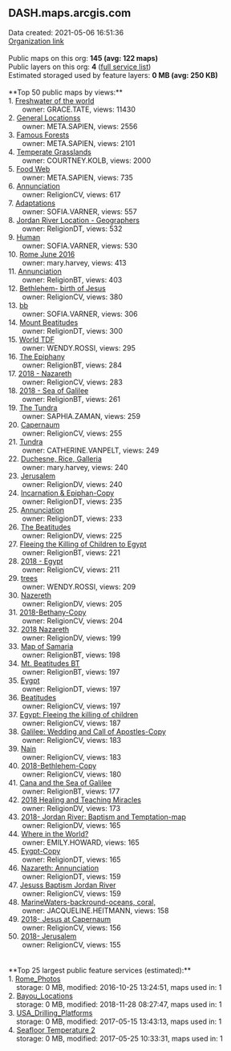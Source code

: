 <h2>DASH.maps.arcgis.com</h2> Data created: 2021-05-06 16:51:36 <br /><a target='new' href='https://DASH.maps.arcgis.com'>Organization link</a><br /><br />Public maps on this org: <b>145 (avg: 122 maps)</b><br />Public layers on this org: <b>4 </b>(<a target='new' href='https://services.arcgis.com/dRlnI3MlhkrHbz87/ArcGIS/rest/services'>full service list</a>)<br />Estimated storaged used by feature layers: <b>0 MB (avg: 250 KB)</b><br /><br />**Top 50 public maps by views:**<br />  1. <a target='new' href='https://www.arcgis.com/home/item.html?id=664d7b7b56ea43808aee4d3f7d42f14d'>Freshwater of the world</a> <br />  &nbsp;&nbsp;&nbsp;&nbsp; &nbsp;&nbsp;owner: GRACE.TATE, views: 11430<br />  2. <a target='new' href='https://www.arcgis.com/home/item.html?id=29a3416cbaa240889e57cc65f9252802'>General Locationss</a> <br />  &nbsp;&nbsp;&nbsp;&nbsp; &nbsp;&nbsp;owner: META.SAPIEN, views: 2556<br />  3. <a target='new' href='https://www.arcgis.com/home/item.html?id=9e8f80bb2516463d96a559ff59f061bc'>Famous Forests</a> <br />  &nbsp;&nbsp;&nbsp;&nbsp; &nbsp;&nbsp;owner: META.SAPIEN, views: 2101<br />  4. <a target='new' href='https://www.arcgis.com/home/item.html?id=a8d7b356159d468eb7669476e08a42ef'>Temperate Grasslands</a> <br />  &nbsp;&nbsp;&nbsp;&nbsp; &nbsp;&nbsp;owner: COURTNEY.KOLB, views: 2000<br />  5. <a target='new' href='https://www.arcgis.com/home/item.html?id=1a48d2adca9346408d9d99a719480fab'>Food Web</a> <br />  &nbsp;&nbsp;&nbsp;&nbsp; &nbsp;&nbsp;owner: META.SAPIEN, views: 735<br />  6. <a target='new' href='https://www.arcgis.com/home/item.html?id=1ed0471291cc42158a0747a9f8b77efb'>Annunciation </a> <br />  &nbsp;&nbsp;&nbsp;&nbsp; &nbsp;&nbsp;owner: ReligionCV, views: 617<br />  7. <a target='new' href='https://www.arcgis.com/home/item.html?id=d1d72cdb158a45268acf004d8485fbdf'>Adaptations</a> <br />  &nbsp;&nbsp;&nbsp;&nbsp; &nbsp;&nbsp;owner: SOFIA.VARNER, views: 557<br />  8. <a target='new' href='https://www.arcgis.com/home/item.html?id=26b9bd09f574439299c9decdadc0cc54'>Jordan River Location - Geographers</a> <br />  &nbsp;&nbsp;&nbsp;&nbsp; &nbsp;&nbsp;owner: ReligionDT, views: 532<br />  9. <a target='new' href='https://www.arcgis.com/home/item.html?id=1eb2d873fc224c20a7cb11d4029d5b26'>Human</a> <br />  &nbsp;&nbsp;&nbsp;&nbsp; &nbsp;&nbsp;owner: SOFIA.VARNER, views: 530<br />  10. <a target='new' href='https://www.arcgis.com/home/item.html?id=d1c1db09ffd14ea0935079e031aea4ce'>Rome June 2016</a> <br />  &nbsp;&nbsp;&nbsp;&nbsp; &nbsp;&nbsp;owner: mary.harvey, views: 413<br />  11. <a target='new' href='https://www.arcgis.com/home/item.html?id=0952984fbfdb43a9aa029702891ee2dd'>Annunciation</a> <br />  &nbsp;&nbsp;&nbsp;&nbsp; &nbsp;&nbsp;owner: ReligionBT, views: 403<br />  12. <a target='new' href='https://www.arcgis.com/home/item.html?id=0a43b07f20804a5a9949e11b6b223e6d'>Bethlehem- birth of Jesus </a> <br />  &nbsp;&nbsp;&nbsp;&nbsp; &nbsp;&nbsp;owner: ReligionCV, views: 380<br />  13. <a target='new' href='https://www.arcgis.com/home/item.html?id=6d2c66cbd8f2463aaf3c04dc8bc701d3'>bb</a> <br />  &nbsp;&nbsp;&nbsp;&nbsp; &nbsp;&nbsp;owner: SOFIA.VARNER, views: 306<br />  14. <a target='new' href='https://www.arcgis.com/home/item.html?id=b4f4d28a8f8d446790d2f610b110ec57'>Mount Beatitudes</a> <br />  &nbsp;&nbsp;&nbsp;&nbsp; &nbsp;&nbsp;owner: ReligionDT, views: 300<br />  15. <a target='new' href='https://www.arcgis.com/home/item.html?id=f493d3d195fe4afbb5b2e20d17c163f9'>World TDF</a> <br />  &nbsp;&nbsp;&nbsp;&nbsp; &nbsp;&nbsp;owner: WENDY.ROSSI, views: 295<br />  16. <a target='new' href='https://www.arcgis.com/home/item.html?id=7195e9887ce04269aae1510ae5cc7340'>The Epiphany</a> <br />  &nbsp;&nbsp;&nbsp;&nbsp; &nbsp;&nbsp;owner: ReligionBT, views: 284<br />  17. <a target='new' href='https://www.arcgis.com/home/item.html?id=90f16b91039143d39f824a908bc7d6f5'>2018 - Nazareth</a> <br />  &nbsp;&nbsp;&nbsp;&nbsp; &nbsp;&nbsp;owner: ReligionCV, views: 283<br />  18. <a target='new' href='https://www.arcgis.com/home/item.html?id=4fd4fb9094c948bd8e458050ac64f747'>2018 - Sea of Galilee</a> <br />  &nbsp;&nbsp;&nbsp;&nbsp; &nbsp;&nbsp;owner: ReligionBT, views: 261<br />  19. <a target='new' href='https://www.arcgis.com/home/item.html?id=59de3d2fe08d4ff6b04f6eb952e2c9cb'>The Tundra</a> <br />  &nbsp;&nbsp;&nbsp;&nbsp; &nbsp;&nbsp;owner: SAPHIA.ZAMAN, views: 259<br />  20. <a target='new' href='https://www.arcgis.com/home/item.html?id=6b1e39acc37c4ce685684cb36f50b234'>Capernaum</a> <br />  &nbsp;&nbsp;&nbsp;&nbsp; &nbsp;&nbsp;owner: ReligionCV, views: 255<br />  21. <a target='new' href='https://www.arcgis.com/home/item.html?id=5628c114c2c94373b49942a17846eada'>Tundra </a> <br />  &nbsp;&nbsp;&nbsp;&nbsp; &nbsp;&nbsp;owner: CATHERINE.VANPELT, views: 249<br />  22. <a target='new' href='https://www.arcgis.com/home/item.html?id=cf87ec56933a4d00aab0d85a2e3b4c94'>Duchesne, Rice, Galleria</a> <br />  &nbsp;&nbsp;&nbsp;&nbsp; &nbsp;&nbsp;owner: mary.harvey, views: 240<br />  23. <a target='new' href='https://www.arcgis.com/home/item.html?id=fa6b4a24b4894a91a7ab1cd73c15c2d9'>Jerusalem</a> <br />  &nbsp;&nbsp;&nbsp;&nbsp; &nbsp;&nbsp;owner: ReligionDV, views: 240<br />  24. <a target='new' href='https://www.arcgis.com/home/item.html?id=8997176ca3bf4f8d9b35a709a5b506b2'>Incarnation & Epiphan-Copy</a> <br />  &nbsp;&nbsp;&nbsp;&nbsp; &nbsp;&nbsp;owner: ReligionDT, views: 235<br />  25. <a target='new' href='https://www.arcgis.com/home/item.html?id=352a508b87db423ab5536f5485a1cfb3'>Annunciation</a> <br />  &nbsp;&nbsp;&nbsp;&nbsp; &nbsp;&nbsp;owner: ReligionDT, views: 233<br />  26. <a target='new' href='https://www.arcgis.com/home/item.html?id=069be491d95c46c0b3efa337ae317f08'>The Beatitudes</a> <br />  &nbsp;&nbsp;&nbsp;&nbsp; &nbsp;&nbsp;owner: ReligionDV, views: 225<br />  27. <a target='new' href='https://www.arcgis.com/home/item.html?id=5259e171996941a9aa914932c5a5f14a'>Fleeing the Killing of Children to Egypt</a> <br />  &nbsp;&nbsp;&nbsp;&nbsp; &nbsp;&nbsp;owner: ReligionBT, views: 221<br />  28. <a target='new' href='https://www.arcgis.com/home/item.html?id=9cb54c01ea8945c7b07ad2b7adc64e87'>2018 - Egypt</a> <br />  &nbsp;&nbsp;&nbsp;&nbsp; &nbsp;&nbsp;owner: ReligionCV, views: 211<br />  29. <a target='new' href='https://www.arcgis.com/home/item.html?id=3bd52cd948ee497d8edad555f9aedf9f'>trees</a> <br />  &nbsp;&nbsp;&nbsp;&nbsp; &nbsp;&nbsp;owner: WENDY.ROSSI, views: 209<br />  30. <a target='new' href='https://www.arcgis.com/home/item.html?id=f8252006f46743059cdac1f94583771d'>Nazereth</a> <br />  &nbsp;&nbsp;&nbsp;&nbsp; &nbsp;&nbsp;owner: ReligionDV, views: 205<br />  31. <a target='new' href='https://www.arcgis.com/home/item.html?id=e5d7c280b2174ccd8d789c1182db5df7'>2018-Bethany-Copy</a> <br />  &nbsp;&nbsp;&nbsp;&nbsp; &nbsp;&nbsp;owner: ReligionCV, views: 204<br />  32. <a target='new' href='https://www.arcgis.com/home/item.html?id=30d13136dfb6411ab9b21d6a98c19cc3'>2018 Nazareth</a> <br />  &nbsp;&nbsp;&nbsp;&nbsp; &nbsp;&nbsp;owner: ReligionDV, views: 199<br />  33. <a target='new' href='https://www.arcgis.com/home/item.html?id=0fe4d250b77d4eef8e11d171c25d6ff5'>Map of Samaria</a> <br />  &nbsp;&nbsp;&nbsp;&nbsp; &nbsp;&nbsp;owner: ReligionBT, views: 198<br />  34. <a target='new' href='https://www.arcgis.com/home/item.html?id=4bf025dfbab8405b98d1f43d7ce6d476'>Mt. Beatitudes BT</a> <br />  &nbsp;&nbsp;&nbsp;&nbsp; &nbsp;&nbsp;owner: ReligionBT, views: 197<br />  35. <a target='new' href='https://www.arcgis.com/home/item.html?id=cab34d0d06004129963d6183a57a6e72'>Eygpt</a> <br />  &nbsp;&nbsp;&nbsp;&nbsp; &nbsp;&nbsp;owner: ReligionDT, views: 197<br />  36. <a target='new' href='https://www.arcgis.com/home/item.html?id=647ce598ff2048c68e1f2dda0c65fa51'>Beatitudes</a> <br />  &nbsp;&nbsp;&nbsp;&nbsp; &nbsp;&nbsp;owner: ReligionCV, views: 197<br />  37. <a target='new' href='https://www.arcgis.com/home/item.html?id=955928b31b6341b1b4daebf91799cce9'>Egypt: Fleeing the killing of children </a> <br />  &nbsp;&nbsp;&nbsp;&nbsp; &nbsp;&nbsp;owner: ReligionCV, views: 187<br />  38. <a target='new' href='https://www.arcgis.com/home/item.html?id=1045127dc96045b2b93fb2503a20a85f'>Galilee: Wedding and Call of Apostles-Copy</a> <br />  &nbsp;&nbsp;&nbsp;&nbsp; &nbsp;&nbsp;owner: ReligionCV, views: 183<br />  39. <a target='new' href='https://www.arcgis.com/home/item.html?id=d336747358224ee49afa4a8e813e80f9'>Nain</a> <br />  &nbsp;&nbsp;&nbsp;&nbsp; &nbsp;&nbsp;owner: ReligionCV, views: 183<br />  40. <a target='new' href='https://www.arcgis.com/home/item.html?id=efc5e31cad7841dabf142a1d13753d28'>2018-Bethlehem-Copy</a> <br />  &nbsp;&nbsp;&nbsp;&nbsp; &nbsp;&nbsp;owner: ReligionCV, views: 180<br />  41. <a target='new' href='https://www.arcgis.com/home/item.html?id=85a974ff605f4322bbc9c0bf4259d440'>Cana and the Sea of Galilee</a> <br />  &nbsp;&nbsp;&nbsp;&nbsp; &nbsp;&nbsp;owner: ReligionBT, views: 177<br />  42. <a target='new' href='https://www.arcgis.com/home/item.html?id=376b76ae7673465ea5f1a47d21f1df2b'>2018 Healing and Teaching Miracles </a> <br />  &nbsp;&nbsp;&nbsp;&nbsp; &nbsp;&nbsp;owner: ReligionDV, views: 173<br />  43. <a target='new' href='https://www.arcgis.com/home/item.html?id=b70fe7d2fecd431b9e48fb46d3e9903d'>2018- Jordan River: Baptism and Temptation-map</a> <br />  &nbsp;&nbsp;&nbsp;&nbsp; &nbsp;&nbsp;owner: ReligionDV, views: 165<br />  44. <a target='new' href='https://www.arcgis.com/home/item.html?id=b201ecbf0b844618bcc539f260f393cc'>Where in the World?</a> <br />  &nbsp;&nbsp;&nbsp;&nbsp; &nbsp;&nbsp;owner: EMILY.HOWARD, views: 165<br />  45. <a target='new' href='https://www.arcgis.com/home/item.html?id=ea590696e56f435d897bcb5356c6659c'>Eygpt-Copy</a> <br />  &nbsp;&nbsp;&nbsp;&nbsp; &nbsp;&nbsp;owner: ReligionDT, views: 165<br />  46. <a target='new' href='https://www.arcgis.com/home/item.html?id=6acb5710db644a87a9040b916262b4e0'>Nazareth: Annunciation</a> <br />  &nbsp;&nbsp;&nbsp;&nbsp; &nbsp;&nbsp;owner: ReligionDT, views: 159<br />  47. <a target='new' href='https://www.arcgis.com/home/item.html?id=bfefcb63b7df4d3a846d843922776cd2'>Jesuss Baptism Jordan River</a> <br />  &nbsp;&nbsp;&nbsp;&nbsp; &nbsp;&nbsp;owner: ReligionCV, views: 159<br />  48. <a target='new' href='https://www.arcgis.com/home/item.html?id=011bfd6d8d0c4db7a0f7e1c20a762e16'>MarineWaters-backround-oceans, coral,</a> <br />  &nbsp;&nbsp;&nbsp;&nbsp; &nbsp;&nbsp;owner: JACQUELINE.HEITMANN, views: 158<br />  49. <a target='new' href='https://www.arcgis.com/home/item.html?id=e68dc29bb5bf4ed78740ae7fbdc15116'>2018- Jesus at Capernaum</a> <br />  &nbsp;&nbsp;&nbsp;&nbsp; &nbsp;&nbsp;owner: ReligionCV, views: 156<br />  50. <a target='new' href='https://www.arcgis.com/home/item.html?id=0e14ba4fb71e4267a72b812547412795'>2018- Jerusalem </a> <br />  &nbsp;&nbsp;&nbsp;&nbsp; &nbsp;&nbsp;owner: ReligionCV, views: 155<br /><br /><br />**Top 25 largest public feature services (estimated):**<br /> 1. <a target='new' href='https://www.arcgis.com/home/item.html?id=9b3e68802b104dafa1b78027df3f4729'>Rome_Photos</a><br /> &nbsp;&nbsp;&nbsp;&nbsp;storage: 0 MB, modified: 2016-10-25 13:24:51, maps used in: 1<br /> 2. <a target='new' href='https://www.arcgis.com/home/item.html?id=ac9a77296e89445a8e03bb9243c60bed'>Bayou_Locations</a><br /> &nbsp;&nbsp;&nbsp;&nbsp;storage: 0 MB, modified: 2018-11-28 08:27:47, maps used in: 1<br /> 3. <a target='new' href='https://www.arcgis.com/home/item.html?id=ea8fcce80fba48b69855b1fdc773ad7f'>USA_Drilling_Platforms</a><br /> &nbsp;&nbsp;&nbsp;&nbsp;storage: 0 MB, modified: 2017-05-15 13:43:13, maps used in: 1<br /> 4. <a target='new' href='https://www.arcgis.com/home/item.html?id=bfcc38a09b194a5ea5335dd69c20dde2'>Seafloor Temperature 2</a><br /> &nbsp;&nbsp;&nbsp;&nbsp;storage: 0 MB, modified: 2017-05-25 10:33:31, maps used in: 1<br />